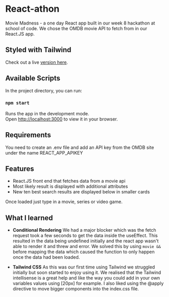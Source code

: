 # React-athon

Movie Madness - a one day React app built in our week 8 hackathon at school of code. We chose the OMDB movie API to fetch from in our React.JS app. 

## Styled with Tailwind

Check out a live [version here](https://react-moviemadness.netlify.app/).

## Available Scripts

In the project directory, you can run:

### `npm start`

Runs the app in the development mode.\
Open [http://localhost:3000](http://localhost:3000) to view it in your browser.

## Requirements
You need to create an .env file and add an API key from the OMDB site under the name REACT_APP_APIKEY

## Features
<ul>
<li>React.JS front end that fetches data from a movie api</li>
<li>Most likely result is displayed with additional attributes</li>
<li>New ten best search results are displayed below in smaller cards</li>
</ul>

Once loaded just type in a movie, series or video game.

## What I learned
- **Conditional Rendering**
We had a major blocker which was the fetch request took a few seconds to get the data inside the useEffect. This resulted in the data being undefined initially and the react app wasn't able to render it and threw and error. We solved this by using `movie &&` before mapping the data which caused the function to only happen once the data had been loaded.

- **Tailwind CSS**
As this was our first time using Tailwind we struggled initially but soon started to enjoy using it. We realised that the Tailwind intellisense is a great help and like the way you could add in your own variables values using [20px] for example. I also liked using the @apply directive to move bigger components into the index.css file.


